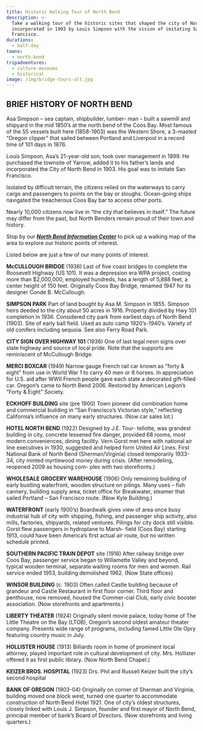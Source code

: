 ```yaml
---
title: Historic Walking Tour of North Bend
description: >-
  Take a walking tour of the historic sites that shaped the city of North Bend,
  incorporated in 1903 by Louis Simpson with the vision of imitating San
  Francisco.
durations:
  - half-day
towns:
  - north-bend
tripadventures:
  - culture-museums
  - historical
image: /img/bridge-tours-alt.jpg
---
```

## BRIEF HISTORY OF NORTH BEND

Asa Simpson – sea captain, shipbuilder, lumber- man – built a sawmill and shipyard in the mid 1850’s at the north bend of the Coos Bay. Most famous of the 55 vessels built here (1858-1903) was the Western Shore, a 3-masted “Oregon clipper” that sailed between Portland and Liverpool in a record time of 101 days in 1876.

Louis Simpson, Asa’s 21-year-old son, took over management in 1899. He purchased the townsite of Yarrow, added it to his father’s lands and incorporated the City of North Bend in 1903. His goal was to imitate San Francisco.

Isolated by difficult terrain, the citizens relied on the waterways to carry cargo and passengers to points on the bay or sloughs. Ocean-going ships navigated the treacherous Coos Bay bar to access other ports.

Nearly 10,000 citizens now live in “the city that believes in itself.” The future may differ from the past, but North Benders remain proud of their town and history.

Stop by our [**_North Bend Information Center_**](/contact) to pick up a walking map of the area to explore our historic points of interest.

Listed below are just a few of our many points of interest.

**McCULLOUGH BRIDGE** (1936) Last of five coast bridges to complete the Roosevelt Highway (US 101). It was a depression era WPA project, costing more than  $2,000,000, employed hundreds, has a length of 5,888 feet, a center height of 150 feet. Originally Coos Bay Bridge, renamed 1947 for its designer Conde B. McCullough.

**SIMPSON PARK** Part of land bought by Asa M. Simpson in 1855. Simpson heirs deeded to the city about 50 acres in 1916. Property divided by Hwy 101 completion in 1936. Considered city park from earliest days of North Bend (1903). Site of early ball field. Used as auto camp 1920’s-1940’s. Variety of old conifers including sequoia. See also Ferry Road Park.

**CITY SIGN OVER HIGHWAY 101** (1936) One of last legal neon signs over state highway and source of local pride. Note that the supports are reminiscent of McCullough Bridge.

**MERCI BOXCAR** (1949) Narrow gauge French rail car known as “forty & eight” from use in World War 1 to carry 40 men or 8 horses. In appreciation for U.S. aid after WWII French people gave each state a decorated gift-filled car. Oregon’s came to North Bend 2006. Restored by American Legion’s “Forty & Eight” Society.

**ECKHOFF BUILDING** site (pre 1900) Town pioneer did combination home and commercial building in “San Francisco’s Victorian style,” reflecting California’s influence on many early structures. (Now car sales lot.)

**HOTEL NORTH BEND** (1922) Designed by J.E. Tour- tellotte, was grandest building in city, concrete lessened fire danger, provided 68 rooms, most modern conveniences, dining facility. Vern Gorst met here with national air line executives in 1930, suggested and helped form United Air Lines. First National Bank of North Bend (Sherman/Virginia) closed temporarily 1933-34, city minted myrtlewood money during crisis. (After remodeling, reopened 2009 as housing com- plex with two storefronts.)

**WHOLESALE GROCERY WAREHOUSE** (1906) Only remaining building of early bustling waterfront, wooden structure on pilings. Many uses – fish cannery, building supply area, ticket office for Breakwater, steamer that sailed Portland – San Francisco route. (Now Kyle Building.)

**WATERFRONT** (early 1900’s) Boardwalk gives view of area once busy industrial hub of city with shipping, fishing, and passenger ship activity, also mills, factories, shipyards, related ventures. Pilings for city dock still visible. Gorst flew passengers in hydroplane to Marsh- field (Coos Bay) starting 1913, could have been America’s first actual air route, but no written schedule printed.

**SOUTHERN PACIFIC TRAIN DEPOT** site (1916) After railway bridge over Coos Bay, passenger service began to Willamette Valley and beyond, typical wooden terminal, separate waiting rooms for men and women. Rail service ended 1953, building demolished 1962. (Now State offices)

**WINSOR BUILDING** (c. 1903) Often called Castle building because of grandeur and Castle Restaurant in first floor corner. Third floor and penthouse, now removed, housed the Commer-cial Club, early civic booster association. (Now storefronts and apartments.)

**LIBERTY THEATER** (1924) Originally silent movie palace, today home of The Little Theatre on the Bay (LTOB), Oregon’s second oldest amateur theater company. Presents wide range of programs, including famed Little Ole Opry featuring country music in July.

**HOLLISTER HOUSE** (1913) Billiards room in home of prominent local attorney, played important role in cultural development of city. Mrs. Hollister offered it as first public library. (Now North Bend Chapel.)

**KEIZER BROS. HOSPITAL** (1923) Drs. Phil and Russell Keizer built the city’s second hospital

**BANK OF OREGON** (1903-04) Originally on corner of Sherman and Virginia, building moved one block west, turned one quarter to accommodate construction of North Bend Hotel 1921. One of city’s oldest structures, closely linked with Louis J. Simpson, founder and first mayor of North Bend, principal member of bank’s Board of Directors. (Now storefronts and living quarters.)
